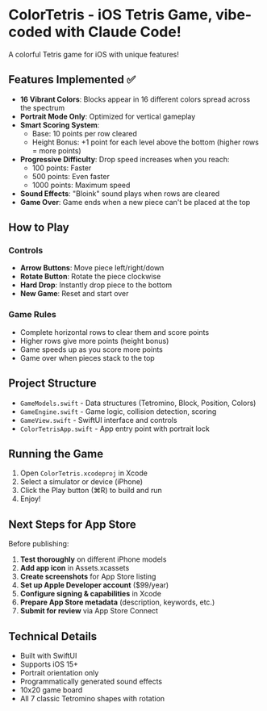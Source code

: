 # ColorTetris - iOS Tetris Game, vibe-coded with Claude Code!

A colorful Tetris game for iOS with unique features!

## Features Implemented ✅

- **16 Vibrant Colors**: Blocks appear in 16 different colors spread across the spectrum
- **Portrait Mode Only**: Optimized for vertical gameplay
- **Smart Scoring System**:
  - Base: 10 points per row cleared
  - Height Bonus: +1 point for each level above the bottom (higher rows = more points)
- **Progressive Difficulty**: Drop speed increases when you reach:
  - 100 points: Faster
  - 500 points: Even faster
  - 1000 points: Maximum speed
- **Sound Effects**: "Bloink" sound plays when rows are cleared
- **Game Over**: Game ends when a new piece can't be placed at the top

## How to Play

### Controls
- **Arrow Buttons**: Move piece left/right/down
- **Rotate Button**: Rotate the piece clockwise
- **Hard Drop**: Instantly drop piece to the bottom
- **New Game**: Reset and start over

### Game Rules
- Complete horizontal rows to clear them and score points
- Higher rows give more points (height bonus)
- Game speeds up as you score more points
- Game over when pieces stack to the top

## Project Structure

- `GameModels.swift` - Data structures (Tetromino, Block, Position, Colors)
- `GameEngine.swift` - Game logic, collision detection, scoring
- `GameView.swift` - SwiftUI interface and controls
- `ColorTetrisApp.swift` - App entry point with portrait lock

## Running the Game

1. Open `ColorTetris.xcodeproj` in Xcode
2. Select a simulator or device (iPhone)
3. Click the Play button (⌘R) to build and run
4. Enjoy!

## Next Steps for App Store

Before publishing:
1. **Test thoroughly** on different iPhone models
2. **Add app icon** in Assets.xcassets
3. **Create screenshots** for App Store listing
4. **Set up Apple Developer account** ($99/year)
5. **Configure signing & capabilities** in Xcode
6. **Prepare App Store metadata** (description, keywords, etc.)
7. **Submit for review** via App Store Connect

## Technical Details

- Built with SwiftUI
- Supports iOS 15+
- Portrait orientation only
- Programmatically generated sound effects
- 10x20 game board
- All 7 classic Tetromino shapes with rotation
